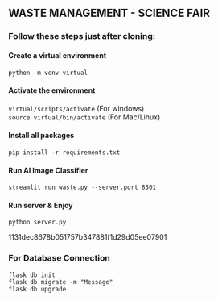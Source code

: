 ## WASTE MANAGEMENT - SCIENCE FAIR

### Follow these steps just after cloning:
#### Create a virtual environment
```python -m venv virtual```

#### Activate the environment
```virtual/scripts/activate``` (For windows)<br>
```source virtual/bin/activate``` (For Mac/Linux)

#### Install all packages
```pip install -r requirements.txt```

#### Run AI Image Classifier
```streamlit run waste.py --server.port 8501```

#### Run server & Enjoy
```python server.py```

1131dec8678b051757b347881f1d29d05ee07901

### For Database Connection
```flask db init```<br>
```flask db migrate -m "Message"```<br>
```flask db upgrade```<br>
